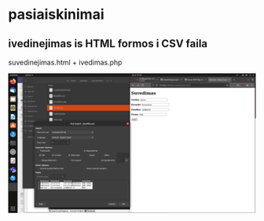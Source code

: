 # pasiaiskinimai

## ivedinejimas is HTML formos i CSV faila
suvedinejimas.html + ivedimas.php

![alt text](2022-01-06.07-48-40.png "pvz")

